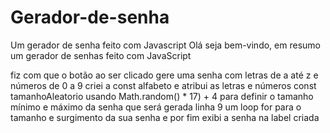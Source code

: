 # Gerador-de-senha
Um gerador de senha feito com Javascript
Olá seja bem-vindo, em resumo um gerador de senhas feito com JavaScript

fiz com que o botão ao ser clicado gere uma senha com letras de a até z e números de 0 a 9
criei a const alfabeto e atribui as letras e números
const tamanhoAleatorio usando Math.random() * 17) + 4 para definir o tamanho mínimo e máximo da senha que será gerada
linha 9 um loop for para o tamanho e surgimento da sua senha
e por fim exibi a senha na label criada
